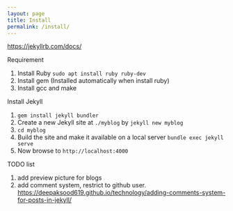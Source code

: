 ```yaml
---
layout: page
title: Install
permalink: /install/
---
```


<https://jekyllrb.com/docs/>

Requirement

1. Install Ruby `sudo apt install ruby ruby-dev`
2. Install gem (Installed automatically when install ruby)
3. Install gcc and make

Install Jekyll

1. `gem install jekyll bundler`
2. Create a new Jekyll site at `./myblog` by `jekyll new myblog`
3. `cd myblog`
4. Build the site and make it available on a local server
   `bundle exec jekyll serve`
5. Now browse to `http://localhost:4000`

TODO list

1. add preview picture for blogs 
2. add comment system, restrict to github user.
   <https://deepaksood619.github.io/technology/adding-comments-system-for-posts-in-jekyll/>